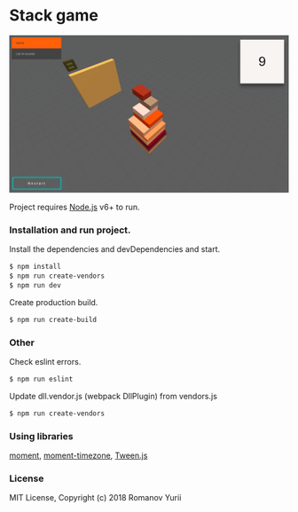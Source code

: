 # Stack game

![](public/Screenshot.png?raw=true)

Project requires [Node.js](https://nodejs.org/) v6+ to run.

### Installation and run project.


Install the dependencies and devDependencies and start.

```sh
$ npm install
$ npm run create-vendors
$ npm run dev
```

Create production build.

```sh
$ npm run create-build
```

### Other

Check eslint errors.

```sh
$ npm run eslint
```

Update dll.vendor.js (webpack DllPlugin) from vendors.js

```sh
$ npm run create-vendors
```

### Using libraries

[moment](https://github.com/moment/moment),
[moment-timezone](https://github.com/moment/moment-timezone/),
[Tween.js](https://github.com/tweenjs/tween.js/)

### License

MIT License, Copyright (c) 2018 Romanov Yurii
